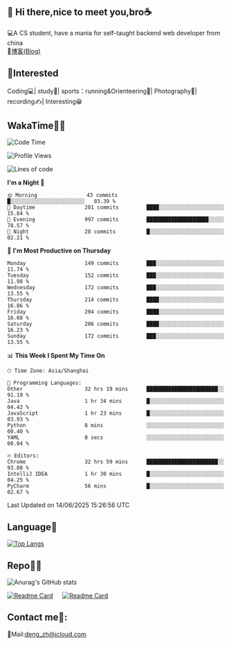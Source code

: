 👋 Hi there,nice to meet you,bro☕
---
💻A CS student, have a mania for self-taught backend web developer from china   
📌[博客(Blog)](https://github.com/HealUP/MyBlog)

 <!-- waka-box start -->
 <!-- waka-box end -->
 
🧲**Interested**
--
Coding💻| study📖| sports：running&Orienteering🏃‍| Photography📸| recording✍️| Interesting😁

WakaTime👨‍💻
---
<!--START_SECTION:waka-->
![Code Time](http://img.shields.io/badge/Code%20Time-3%2C145%20hrs%2048%20mins-blue)

![Profile Views](http://img.shields.io/badge/Profile%20Views-13-blue)

![Lines of code](https://img.shields.io/badge/From%20Hello%20World%20I%27ve%20Written-205.1%20thousand%20lines%20of%20code-blue)

**I'm a Night 🦉** 

```text
🌞 Morning                43 commits          █░░░░░░░░░░░░░░░░░░░░░░░░   03.39 % 
🌆 Daytime                201 commits         ████░░░░░░░░░░░░░░░░░░░░░   15.84 % 
🌃 Evening                997 commits         ████████████████████░░░░░   78.57 % 
🌙 Night                  28 commits          █░░░░░░░░░░░░░░░░░░░░░░░░   02.21 % 
```
📅 **I'm Most Productive on Thursday** 

```text
Monday                   149 commits         ███░░░░░░░░░░░░░░░░░░░░░░   11.74 % 
Tuesday                  152 commits         ███░░░░░░░░░░░░░░░░░░░░░░   11.98 % 
Wednesday                172 commits         ███░░░░░░░░░░░░░░░░░░░░░░   13.55 % 
Thursday                 214 commits         ████░░░░░░░░░░░░░░░░░░░░░   16.86 % 
Friday                   204 commits         ████░░░░░░░░░░░░░░░░░░░░░   16.08 % 
Saturday                 206 commits         ████░░░░░░░░░░░░░░░░░░░░░   16.23 % 
Sunday                   172 commits         ███░░░░░░░░░░░░░░░░░░░░░░   13.55 % 
```


📊 **This Week I Spent My Time On** 

```text
🕑︎ Time Zone: Asia/Shanghai

💬 Programming Languages: 
Other                    32 hrs 19 mins      ███████████████████████░░   91.19 % 
Java                     1 hr 34 mins        █░░░░░░░░░░░░░░░░░░░░░░░░   04.42 % 
JavaScript               1 hr 23 mins        █░░░░░░░░░░░░░░░░░░░░░░░░   03.93 % 
Python                   8 mins              ░░░░░░░░░░░░░░░░░░░░░░░░░   00.40 % 
YAML                     0 secs              ░░░░░░░░░░░░░░░░░░░░░░░░░   00.04 % 

🔥 Editors: 
Chrome                   32 hrs 59 mins      ███████████████████████░░   93.08 % 
IntelliJ IDEA            1 hr 30 mins        █░░░░░░░░░░░░░░░░░░░░░░░░   04.25 % 
PyCharm                  56 mins             █░░░░░░░░░░░░░░░░░░░░░░░░   02.67 % 
```


 Last Updated on 14/06/2025 15:26:56 UTC
<!--END_SECTION:waka-->

Language🚀
---
[![Top Langs](https://github-readme-stats.vercel.app/api/top-langs/?username=HealUP&layout=compact&hide_border=true)](https://github.com/HealUP)

Repo🧑‍💻
---
![Anurag's GitHub stats](https://github-readme-stats.vercel.app/api?username=HealUP&count_private=true&show_icons=true&theme=gruvbox&hide_border=true) 

[![Readme Card](https://github-readme-stats.vercel.app/api/pin/?username=HealUP&repo=InternetEy&theme=transparent)](https://github.com/HealUP/InternetEy) &emsp;
[![Readme Card](https://github-readme-stats.vercel.app/api/pin/?username=HealUP&repo=CampusExperience&theme=transparent)](https://github.com/HealUP/CampusExperience)


Contact me📱:
---
📮Mail:deng_zh@icloud.com  
